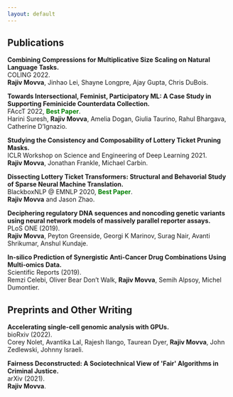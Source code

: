 ```yaml
---
layout: default
---
```


## Publications

**Combining Compressions for Multiplicative Size Scaling on Natural Language Tasks.**  
COLING 2022.  
**Rajiv Movva**, Jinhao Lei, Shayne Longpre, Ajay Gupta, Chris DuBois.  

**Towards Intersectional, Feminist, Participatory ML: A Case Study in Supporting Feminicide Counterdata Collection.**  
FAccT 2022, <span style="color:green">**Best Paper**</span>.  
Harini Suresh, **Rajiv Movva**, Amelia Dogan, Giulia Taurino, Rahul Bhargava, Catherine D’Ignazio.  
  
**Studying the Consistency and Composability of Lottery Ticket Pruning Masks.**  
ICLR Workshop on Science and Engineering of Deep Learning 2021.  
**Rajiv Movva**, Jonathan Frankle, Michael Carbin.  
  
**Dissecting Lottery Ticket Transformers: Structural and Behavorial Study of Sparse Neural Machine Translation.**  
BlackboxNLP @ EMNLP 2020, <span style="color:green">**Best Paper**</span>.  
**Rajiv Movva** and Jason Zhao.  
  
**Deciphering regulatory DNA sequences and noncoding genetic variants using neural network models of massively parallel reporter assays.**  
PLoS ONE (2019).  
**Rajiv Movva**, Peyton Greenside, Georgi K Marinov, Surag Nair, Avanti Shrikumar, Anshul Kundaje.  
  
**In-silico Prediction of Synergistic Anti-Cancer Drug Combinations Using Multi-omics Data.**  
Scientific Reports (2019).  
Remzi Celebi, Oliver Bear Don’t Walk, **Rajiv Movva**, Semih Alpsoy, Michel Dumontier.  


## Preprints and Other Writing

**Accelerating single-cell genomic analysis with GPUs.**  
bioRxiv (2022).  
Corey Nolet, Avantika Lal, Rajesh Ilango, Taurean Dyer, **Rajiv Movva**, John Zedlewski, Johnny Israeli.  

**Fairness Deconstructed: A Sociotechnical View of 'Fair' Algorithms in Criminal Justice.**  
arXiv (2021).  
**Rajiv Movva**.


